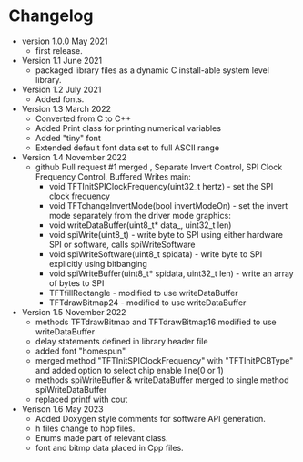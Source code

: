 # Changelog

* version 1.0.0 May 2021
	* first release.
* Version 1.1 June 2021
	* packaged library files as a dynamic C install-able system level library.
* Version 1.2 July 2021
	* Added fonts. 
* Version 1.3 March 2022
	* Converted from C to C++
	* Added Print class for printing numerical variables
	* Added "tiny" font 
	* Extended default font data set to full ASCII range
* Version 1.4 November 2022
	* github Pull request #1 merged , Separate Invert Control, SPI Clock Frequency Control, Buffered Writes
		main:
		* void TFTInitSPIClockFrequency(uint32_t hertz) - set the SPI clock frequency
		* void TFTchangeInvertMode(bool invertModeOn) - set the invert mode separately from the driver mode
		graphics:
		* void writeDataBuffer(uint8_t* data_, uint32_t len)
		* void spiWrite(uint8_t) - write byte to SPI using either hardware SPI or software, calls spiWriteSoftware
		* void spiWriteSoftware(uint8_t spidata) - write byte to SPI explicitly using bitbanging
		* void spiWriteBuffer(uint8_t* spidata, uint32_t len)  - write an array of bytes to SPI
		* TFTfillRectangle - modified to use writeDataBuffer
		* TFTdrawBitmap24 - modified to use writeDataBuffer 
* Version 1.5 November 2022
	* methods TFTdrawBitmap and TFTdrawBitmap16 modified to use writeDataBuffer
	* delay statements defined in library header file
	* added font "homespun"
	* merged method "TFTInitSPIClockFrequency" with "TFTInitPCBType" and 
		added option to select chip enable line(0 or 1)
	* methods spiWriteBuffer & writeDataBuffer merged to single method spiWriteDataBuffer
	* replaced printf with cout
* Verison 1.6 May 2023
	* Added Doxygen style comments for software API generation.
	* h files change to hpp files.
	* Enums made part of relevant class. 
	* font and bitmp data placed in Cpp files.
